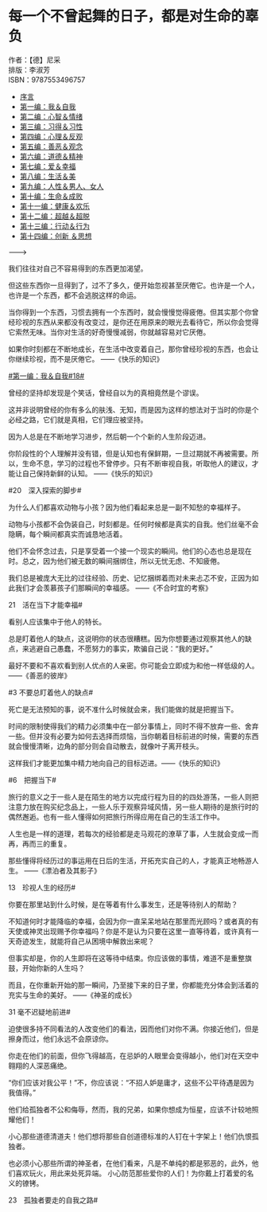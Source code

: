 <link href="../css/style.css" rel="stylesheet" type="text/css" />

# 每一个不曾起舞的日子，都是对生命的辜负

<span class="r">

作者：【德】尼采  
排版：李淑芳  
ISBN：9787553496757

</span>

<div class="pages">

- [序言](——尼采/preface.md)
- [第一编：我＆自我](——尼采/1.md)
- [第二编：心智＆情绪](——尼采/2.md)
- [第三编：习得＆习性](——尼采/3.md)
- [第四编：心理＆反观](——尼采/4.md)
- [第五编：善恶＆观念](——尼采/5.md)
- [第六编：道德＆精神](——尼采/6.md)
- [第七编：爱＆幸福](——尼采/7.md)
- [第八编：生活＆美](——尼采/8.md)
- [第九编：人性＆男人、女人](——尼采/9.md)
- [第十编：生命＆成败](——尼采/10.md)
- [第十一编：健康＆欢乐](——尼采/11.md)
- [第十二编：超越＆超脱](——尼采/12.md)
- [第十三编：行动＆行为](——尼采/13.md)
- [第十四编：创新 ＆思想](——尼采/14.md)

</div>

<span class="r">--->

<div class="p">
<div class="wavy">

我们往往对自己不容易得到的东西更加渴望。

但这些东西你一旦得到了，过不了多久，便开始忽视甚至厌倦它。也许是一个人，也许是一个东西，都不会逃脱这样的命运。

当你得到一个东西，习惯去拥有一个东西时，就会慢慢觉得疲倦。但其实那个你曾经珍视的东西从来都没有改变过，是你还在用原来的眼光去看待它，所以你会觉得它索然无味。当你对生活的好奇慢慢减弱，你就越容易对它厌倦。

如果你时刻都在不断地成长，在生活中改变着自己，那你曾经珍视的东西，也会让你继续珍视，而不是厌倦它。 ——《快乐的知识》

</div>
</div>

<span class="r">[#第一编：我＆自我#18#](#)

<div class="p">
<div class="wavy">

曾经的坚持却发现是个笑话，曾经自以为的真相竟然是个谬误。

这并非说明曾经的你有多么的肤浅、无知，而是因为这样的想法对于当时的你是个必经之路，它们就是真相，它们理应被坚持。

因为人总是在不断地学习进步，然后朝一个个新的人生阶段迈进。

你阶段性的个人理解并没有错，但是认知也有保鲜期，一旦过期就不再被需要。所以，生命不息，学习的过程也不曾停步。只有不断审视自我，听取他人的建议，才能让自己保持新鲜的认知。 ——《快乐的知识》 

</div>
</div>

<span class="r">#20　深入探索的脚步#

<div class="p">
<div class="wavy">

为什么人们都喜欢动物与小孩？因为他们看起来总是一副不知愁的幸福样子。

动物与小孩都不会伪装自己，时刻都是。任何时候都是真实的自我。他们丝毫不会隐瞒，每个瞬间都真实而诚恳地活着。

他们不会怀念过去，只是享受着一个接一个现实的瞬间。他们的心态也总是现在时。总之，因为他们被无数的瞬间捆绑住，所以无忧无虑、不知疲倦。

我们总是被庞大无比的过往经验、历史、记忆捆绑着而对未来忐忑不安，正因为如此我们才会羡慕孩子们那瞬间的幸福感。 ——《不合时宜的考察》 

</div>
</div>

<span class="r">21　活在当下才能幸福#

<div class="p">
<div class="wavy">

看别人应该集中于他人的特长。

总是盯着他人的缺点，这说明你的状态很糟糕。因为你想要通过观察其他人的缺点，来逃避自己愚蠢，不愿努力的事实，欺骗自己说：“我的更好。”

最好不要和不喜欢看到别人优点的人亲密。你可能会立即成为和他一样低级的人。 ——《善恶的彼岸》
 

</div>
</div>

<span class="r">#3 不要总盯着他人的缺点#

<div class="p">
<div class="wavy">

死亡是无法预知的事，说不准什么时候就会来，我们能做的就是把握当下。

时间的限制使得我们的精力必须集中在一部分事情上，同时不得不放弃一些、舍弃一些。但并没有必要为如何去选择而烦恼，当你朝着目标前进的时候，需要的东西就会慢慢清晰，边角的部分则会自动散去，就像叶子离开枝头。

这样我们才能更加集中精力地向自己的目标迈进。——《快乐的知识》 

</div>
</div>

<span class="r">#6　把握当下#

<div class="p">
<div class="wavy">

旅行的意义之于一些人是在陌生的地方以完成行程为目的的四处游荡，一些人则把注意力放在购买纪念品上，一些人乐于观察异域风情，另一些人期待的是旅行时的偶然邂逅。也有一些人懂得如何把旅行所得应用在自己的生活工作中。

人生也是一样的道理，若每次的经验都是走马观花的潦草了事，人生就会变成一而再，再而三的重复。

那些懂得将经历过的事运用在日后的生活，开拓充实自己的人，才能真正地畅游人生。 ——《漂泊者及其影子》 

</div>
</div>

<span class="r">13　珍视人生的经历#

<div class="p">
<div class="wavy">

你要在那里站到什么时候，是在等着有什么事发生，还是等待别人的帮助？

不知道何时才能降临的幸福，会因为你一直呆呆地站在那里而光顾吗？或者真的有天使或神灵出现赐予你幸福吗？你是不是认为只要在这里一直等待着，或许真有一天奇迹发生，就能将自己从困境中解救出来呢？

但事实却是，你的人生即将在这等待中结束。你应该做的事情，难道不是重整旗鼓，开始你新的人生吗？

而且，在你重新开始的那一瞬间，乃至接下来的日子里，你都能充分体会到活着的充实与生命的美好。 ——《神圣的成长》

</div>
</div>

<span class="r">31 毫不迟疑地前进#

<div class="p">
<div class="wavy">

迫使很多持不同看法的人改变他们的看法，<span class="comment">因而他们对你不满。</span>你接近他们，但是擦身而过，他们永远不会原谅你。

你走在他们的前面，但你飞得越高，在忌妒的人眼里会变得越小，他们对在天空中翱翔的人深恶痛绝。

“你们应该对我公平！”不，你应该说：“不招人妒是庸才，这些不公平待遇是因为我值得。” 

他们给孤独者不公和侮辱，然而，我的兄弟，如果你想成为恒星，应该不计较地照耀他们！

小心那些道德清道夫！他们想将那些自创道德标准的人钉在十字架上！他们仇恨孤独者。 

也必须小心那些所谓的神圣者，在他们看来，凡是不单纯的都是邪恶的，此外，他们喜欢玩火，用此来处死异端。 小心防范那些爱你的人们！为你戴上打着爱的名义的镣铐。

</div>
</div>

<span class="r">23　孤独者要走的自我之路#
